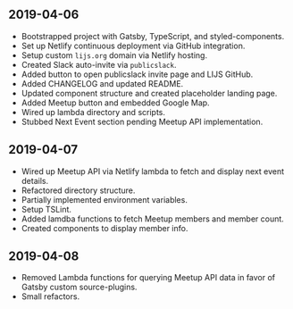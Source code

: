 ## 2019-04-06
* Bootstrapped project with Gatsby, TypeScript, and styled-components.
* Set up Netlify continuous deployment via GitHub integration.
* Setup custom `lijs.org` domain via Netlify hosting.
* Created Slack auto-invite via `publicslack`.
* Added button to open publicslack invite page and LIJS GitHub.
* Added CHANGELOG and updated README.
* Updated component structure and created placeholder landing page.
* Added Meetup button and embedded Google Map.
* Wired up lambda directory and scripts.
* Stubbed Next Event section pending Meetup API implementation.

## 2019-04-07
* Wired up Meetup API via Netlify lambda to fetch and display next event details.
* Refactored directory structure.
* Partially implemented environment variables.
* Setup TSLint.
* Added lamdba functions to fetch Meetup members and member count.
* Created components to display member info.

## 2019-04-08
* Removed Lambda functions for querying Meetup API data in favor of Gatsby custom source-plugins.
* Small refactors.
